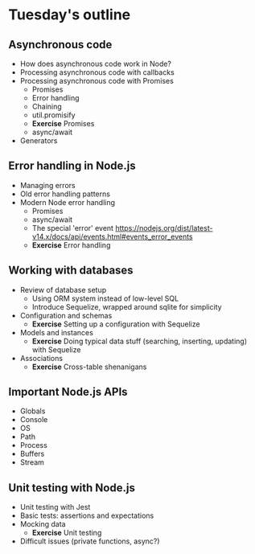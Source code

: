 # Tuesday's outline

## Asynchronous code

- How does asynchronous code work in Node?
- Processing asynchronous code with callbacks
- Processing asynchronous code with Promises
  - Promises
  - Error handling
  - Chaining
  - util.promisify
  - **Exercise** Promises
  - async/await
- Generators

## Error handling in Node.js

- Managing errors
- Old error handling patterns
- Modern Node error handling
  - Promises
  - async/await
  - The special 'error' event https://nodejs.org/dist/latest-v14.x/docs/api/events.html#events_error_events
  - **Exercise** Error handling

## Working with databases

- Review of database setup
  - Using ORM system instead of low-level SQL
  - Introduce Sequelize, wrapped around sqlite for simplicity
- Configuration and schemas
  - **Exercise** Setting up a configuration with Sequelize
- Models and instances
  - **Exercise** Doing typical data stuff (searching, inserting, updating) with Sequelize
- Associations
  - **Exercise** Cross-table shenanigans

## Important Node.js APIs

- Globals
- Console
- OS
- Path
- Process
- Buffers
- Stream

## Unit testing with Node.js

- Unit testing with Jest
- Basic tests: assertions and expectations
- Mocking data
  - **Exercise** Unit testing
- Difficult issues (private functions, async?)
